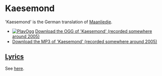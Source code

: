 # Kaesemond

'Kaesemond' is the German translation of [Maanliedje](01_maanliedje.md).

- [![PlayOgg](http://static.fsf.org/playogg/Play_ogg_80x15.png "I support PlayOgg!")](http://playogg.org)
  [Download the OGG of 'Kaesemond' (recorded somewhere around 2005)](http://www.richelbilderbeek.nl/CD04_07KaeseMond.ogg)
- [Download the MP3 of 'Kaesemond' (recorded somewhere around 2005)](http://www.richelbilderbeek.nl/CD04_07Kaesemond.mp3)

## [Lyrics](32_kaesemond.txt)

See [here](32_kaesemond.txt).
